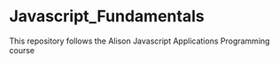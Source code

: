 ﻿# Javascript_Fundamentals
This repository follows the Alison Javascript Applications Programming course
